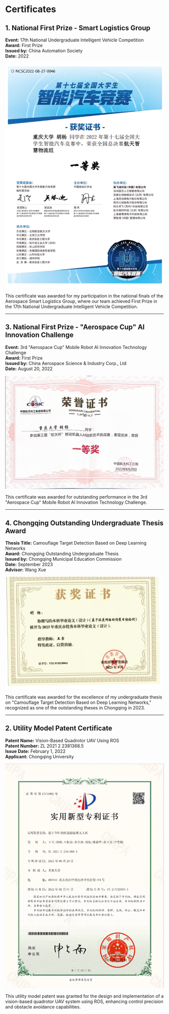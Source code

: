# Certificates

## 1. National First Prize - Smart Logistics Group
**Event:** 17th National Undergraduate Intelligent Vehicle Competition  
**Award:** First Prize  
**Issued by:** China Automation Society  
**Date:** 2022

![Smart Car Certificate](./images/smart-car-certificate.jpg)

This certificate was awarded for my participation in the national finals of the Aerospace Smart Logistics Group, where our team achieved First Prize in the 17th National Undergraduate Intelligent Vehicle Competition.

---

## 3. National First Prize - "Aerospace Cup" AI Innovation Challenge
**Event:** 3rd "Aerospace Cup" Mobile Robot AI Innovation Technology Challenge  
**Award:** First Prize  
**Issued by:** China Aerospace Science & Industry Corp., Ltd  
**Date:** August 20, 2022  

![Aerospace Certificate](./images/aerospace-certificate.png)

This certificate was awarded for outstanding performance in the 3rd "Aerospace Cup" Mobile Robot AI Innovation Technology Challenge.

---

## 4. Chongqing Outstanding Undergraduate Thesis Award
**Thesis Title:** Camouflage Target Detection Based on Deep Learning Networks  
**Award:** Chongqing Outstanding Undergraduate Thesis  
**Issued by:** Chongqing Municipal Education Commission  
**Date:** September 2023  
**Advisor:** Wang Xue

![Best Thesis Certificate](./images/best_thesis.jpg)

This certificate was awarded for the excellence of my undergraduate thesis on "Camouflage Target Detection Based on Deep Learning Networks," recognized as one of the outstanding theses in Chongqing in 2023.

---

## 2. Utility Model Patent Certificate
**Patent Name:** Vision-Based Quadrotor UAV Using ROS  
**Patent Number:** ZL 2021 2 2381368.5  
**Issue Date:** February 1, 2022  
**Applicant:** Chongqing University  

![Drone Patent](./images/drone-patent.png)

This utility model patent was granted for the design and implementation of a vision-based quadrotor UAV system using ROS, enhancing control precision and obstacle avoidance capabilities.